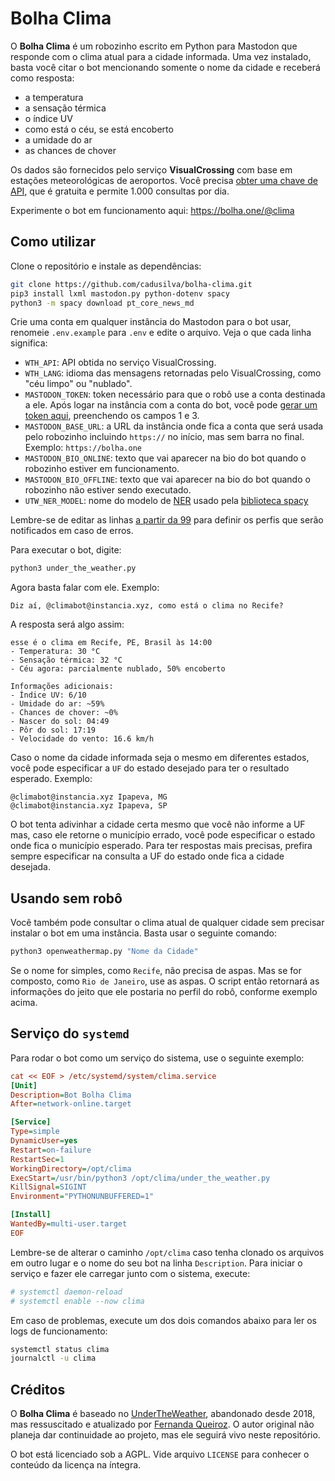 # Bolha Clima

O **Bolha Clima** é um robozinho escrito em Python para Mastodon que responde com o clima atual para a cidade informada. Uma vez instalado, basta você citar o bot mencionando somente o nome da cidade e receberá como resposta:

- a temperatura
- a sensação térmica
- o índice UV
- como está o céu, se está encoberto
- a umidade do ar
- as chances de chover

Os dados são fornecidos pelo serviço **VisualCrossing** com base em estações meteorológicas de aeroportos. Você precisa [obter uma chave de API](https://www.visualcrossing.com/sign-up), que é gratuita e permite 1.000 consultas por dia.

Experimente o bot em funcionamento aqui: https://bolha.one/@clima

## Como utilizar

Clone o repositório e instale as dependências:

```bash
git clone https://github.com/cadusilva/bolha-clima.git
pip3 install lxml mastodon.py python-dotenv spacy
python3 -m spacy download pt_core_news_md
```

Crie uma conta em qualquer instância do Mastodon para o bot usar, renomeie `.env.example` para `.env` e edite o arquivo. Veja o que cada linha significa:

- `WTH_API`: API obtida no serviço VisualCrossing.
- `WTH_LANG`: idioma das mensagens retornadas pelo VisualCrossing, como "céu limpo" ou "nublado".
- `MASTODON_TOKEN`: token necessário para que o robô use a conta destinada a ele. Após logar na instância com a conta do bot, você pode [gerar um token aqui](https://token.bolha.one/?scopes=read+write), preenchendo os campos 1 e 3.
- `MASTODON_BASE_URL`: a URL da instância onde fica a conta que será usada pelo robozinho incluindo `https://` no início, mas sem barra no final. Exemplo: `https://bolha.one`
- `MASTODON_BIO_ONLINE`: texto que vai aparecer na bio do bot quando o robozinho estiver em funcionamento.
- `MASTODON_BIO_OFFLINE`: texto que vai aparecer na bio do bot quando o robozinho não estiver sendo executado.
- `UTW_NER_MODEL`: nome do modelo de [NER](https://wikiless.bolha.one/wiki/Named-entity_recognition) usado pela [biblioteca spacy](https://spacy.io/)

Lembre-se de editar as linhas [a partir da 99](https://github.com/cadusilva/bolha-clima/blob/f1554702554bb9ab922727beaa6cbc5ab1bd7422/under_the_weather.py#L99-L119) para definir os perfis que serão notificados em caso de erros.

Para executar o bot, digite:

```python
python3 under_the_weather.py
```

Agora basta falar com ele. Exemplo:

```
Diz aí, @climabot@instancia.xyz, como está o clima no Recife?
```

A resposta será algo assim:

```
esse é o clima em Recife, PE, Brasil às 14:00
- Temperatura: 30 °C
- Sensação térmica: 32 °C
- Céu agora: parcialmente nublado, 50% encoberto

Informações adicionais:
- Índice UV: 6/10
- Umidade do ar: ~59%
- Chances de chover: ~0%
- Nascer do sol: 04:49
- Pôr do sol: 17:19
- Velocidade do vento: 16.6 km/h
```

Caso o nome da cidade informada seja o mesmo em diferentes estados, você pode especificar a `UF` do estado desejado para ter o resultado esperado. Exemplo:

```
@climabot@instancia.xyz Ipapeva, MG
@climabot@instancia.xyz Ipapeva, SP
```

O bot tenta adivinhar a cidade certa mesmo que você não informe a UF mas, caso ele retorne o município errado, você pode especificar o estado onde fica o município esperado. Para ter respostas mais precisas, prefira sempre especificar na consulta a UF do estado onde fica a cidade desejada.

## Usando sem robô

Você também pode consultar o clima atual de qualquer cidade sem precisar instalar o bot em uma instância. Basta usar o seguinte comando:

```python
python3 openweathermap.py "Nome da Cidade"
```

Se o nome for simples, como `Recife`, não precisa de aspas. Mas se for composto, como `Rio de Janeiro`, use as aspas. O script então retornará as informações do jeito que ele postaria no perfil do robô, conforme exemplo acima.

## Serviço do `systemd`

Para rodar o bot como um serviço do sistema, use o seguinte exemplo:

```ini
cat << EOF > /etc/systemd/system/clima.service
[Unit]
Description=Bot Bolha Clima
After=network-online.target

[Service]
Type=simple
DynamicUser=yes
Restart=on-failure
RestartSec=1 
WorkingDirectory=/opt/clima
ExecStart=/usr/bin/python3 /opt/clima/under_the_weather.py
KillSignal=SIGINT
Environment="PYTHONUNBUFFERED=1"

[Install]
WantedBy=multi-user.target
EOF
```

Lembre-se de alterar o caminho `/opt/clima` caso tenha clonado os arquivos em outro lugar e o nome do seu bot na linha `Description`. Para iniciar o serviço e fazer ele carregar junto com o sistema, execute:

```bash
# systemctl daemon-reload
# systemctl enable --now clima
```

Em caso de problemas, execute um dos dois comandos abaixo para ler os logs de funcionamento:

```bash
systemctl status clima
journalctl -u clima
```

## Créditos

O **Bolha Clima** é baseado no [UnderTheWeather](https://github.com/ninedotnine/under_the_weather), abandonado desde 2018, mas ressuscitado e atualizado por [Fernanda Queiroz](https://github.com/nandavereda/under_the_weather). O autor original não planeja dar continuidade ao projeto, mas ele seguirá vivo neste repositório.

O bot está licenciado sob a AGPL. Vide arquivo `LICENSE` para conhecer o conteúdo da licença na íntegra.
